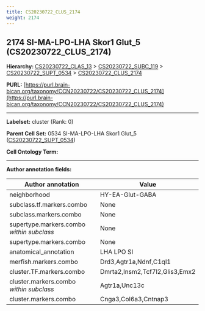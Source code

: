 ```yaml
---
title: CS20230722_CLUS_2174
weight: 2174
---
```

## 2174 SI-MA-LPO-LHA Skor1 Glut_5 (CS20230722_CLUS_2174)
<b>Hierarchy: </b>
[CS20230722_CLAS_13](../CS20230722_CLAS_13) >
[CS20230722_SUBC_119](../CS20230722_SUBC_119) >
[CS20230722_SUPT_0534](../CS20230722_SUPT_0534) >
[CS20230722_CLUS_2174](../CS20230722_CLUS_2174)

**PURL:** [https://purl.brain-bican.org/taxonomy/CCN20230722/CS20230722_CLUS_2174](https://purl.brain-bican.org/taxonomy/CCN20230722/CS20230722_CLUS_2174)

---


**Labelset:** cluster (Rank: 0)

**Parent Cell Set:** 0534 SI-MA-LPO-LHA Skor1 Glut_5 ([CS20230722_SUPT_0534](../CS20230722_SUPT_0534))



**Cell Ontology Term:** 

[MARKER GENES.]: #


---

[TRANSFERRED ANNOTATIONS.]: #


[AUTHOR ANNOTATION FIELDS.]: #


**Author annotation fields:**

| Author annotation | Value |
|-------------------|-------|
|neighborhood|HY-EA-Glut-GABA|
|subclass.tf.markers.combo|None|
|subclass.markers.combo|None|
|supertype.markers.combo _within subclass_|None|
|supertype.markers.combo|None|
|anatomical_annotation|LHA LPO SI|
|merfish.markers.combo|Drd3,Agtr1a,Ndnf,C1ql1|
|cluster.TF.markers.combo|Dmrta2,Insm2,Tcf7l2,Glis3,Emx2|
|cluster.markers.combo _within subclass_|Agtr1a,Unc13c|
|cluster.markers.combo|Cnga3,Col6a3,Cntnap3|
